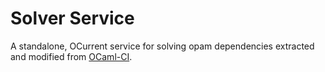 # Solver Service

A standalone, OCurrent service for solving opam dependencies extracted and modified from [OCaml-CI](https://github.com/ocurrent/ocaml-ci).